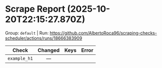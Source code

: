 # Scrape Report (2025-10-20T22:15:27.870Z)

Group: `default`  |  Run: https://github.com/AlbertoRoca96/scraping-checks-scheduler/actions/runs/18666383909

| Check | Changed | Keys | Error |
|---|:---:|:--|:--|
| `example_h1` | — |  |  |
